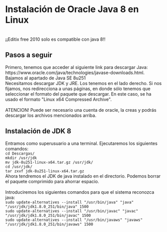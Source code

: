 <h1>Instalación de Oracle Java 8 en Linux</h1>
<br>
¡¡Editix free 2010 solo es compatible con java 8!!
<br>
<h2>Pasos a seguir</h2>
<p>Primero, tenemos que acceder al siguiente link para descargar Java: https://www.oracle.com/java/technologies/javase-downloads.html.
<br>Bajamos al apartado de Java SE 8u251
<br>Necesitamos descargar JDK y JRE. Los tenemos en el lado derecho. Si nos fijamos, nos redirecciona a unas páginas, en donde sólo tenemos
que seleccionar el formato del paquete que descargar. En este caso, se ha usado el formato "Linux x64 Compressed Archive".
<br>
<br>ATENCION! Puede ser necesario una cuenta de oracle, la creas y podrás descargar los archivos mencionados arriba.
<h2>Instalación de JDK 8</h2>
Entramos como superusuario a una terminal. Ejecutaremos los siguientes comandos:
<br>
<code>cd Descargas/</code>
<br>
<code>mkdir /usr/jdk</code>
<br>
<code>mv jdk-8u251-linux-x64.tar.gz /usr/jdk/</code>
<br>
<code>cd /usr/jdk/</code>
<br>
<code>tar zxvf jdk-8u251-linux-x64.tar.gz</code>
<br>
Ahora tendremos el JDK de java instalado en el directorio. Podemos borrar el paquete comprimido para ahorrar espacio.
<br><br>
Introduciremos los siguientes comandos para que el sistema reconozca java:
<br>
<code>sudo update-alternatives --install "/usr/bin/java" "java" "/usr/jdk/jdk1.8.0_251/bin/java" 1500</code>
<br>
<code>sudo update-alternatives --install "/usr/bin/javac" "javac" "/usr/jdk/jdk1.8.0_251/bin/javac" 1500</code>
<br>
<code>sudo update-alternatives --install "/usr/bin/javaws" "javaws" "/usr/jdk/jdk1.8.0_251/bin/javaws" 1500</code>

</p>
